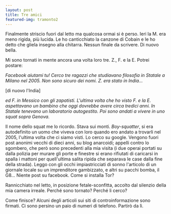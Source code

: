 ```yaml
---
layout: post
title: Tre amici
featured-img: tramonto2
---
```


Finalmente striscio fuori dal letto ma qualcosa ormai si è perso. Ieri la M. era meno rigida, più lucida. Le ho canticchiato la canzone di Cobain e le ho detto che gliela insegno alla chitarra. Nessun finale da scrivere. Di nuovo bella.

Mi sono tornati in mente ancora una volta loro tre. Z., F. e la E. Potrei postare: 

*Facebook aiutami tu! Cerco tre ragazzi che studiavano filosofia in Statale a Milano nel 2005. Non sono sicuro dei nomi. Z. era stato in India...*

[di nuovo l'India]

*ed F. in Messico con gli zapatisti. L'ultima volta che ho visto F. e la E. aspettavano un bambino che oggi dovrebbe avere circa tredici anni. In Statale tenevano un laboratorio autogestito. Poi sono andati a vivere in uno squat sopra Genova.*

Il nome dello squat me lo ricordo. Stava sui monti. *Boy-squatter*, si era autodefinito un uomo che viveva con loro quando ero andato a trovarli nel 2005, l'ultima volta che ci siamo visti.
Lo cerco su google. Vengono fuori post anonimi vecchi di dieci anni, su blog anarcoidi; appelli contro lo sgombero, che però sono precedenti alla mia visita (i due operai portati su dalla polizia per murare gli porte e finestre si erano rifiutati di caricarsi in spalla i mattoni per quell'ultima salita ripida che separava le case dalla fine della strada). Leggo con gli occhi impiastricciati di sonno l'articolo di un giornale locale su un imprenditore gambizzato, e altri su pacchi bomba, il G8... Niente post su facebook. Come si installa Tor?

Rannicchiato nel letto, in posizione fetale-sconfitta, accolto dal silenzio della mia camera irreale. Perché sono tornato? Perché li cerco? 

Come finisce? Alcuni degli articoli sui siti di controinformazione sono firmati. Ci sono persino un paio di numeri di telefono. Partirò da lì.
